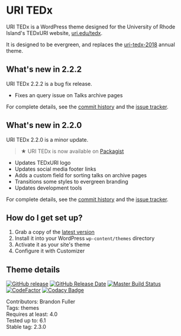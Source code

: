 # URI TEDx

URI TEDx is a WordPress theme designed for the University of Rhode Island's TEDxURI website, [uri.edu/tedx](https://www.uri.edu/tedx).

It is designed to be evergreen, and replaces the [uri-tedx-2018](https://github.com/uriweb/uri-tedx-2018) annual theme.

## What's new in 2.2.2

URI TEDx 2.2.2 is a bug fix release.

* Fixes an query issue on Talks archive pages

For complete details, see the [commit history](https://github.com/uriweb/uri-tedx/pull/27/commits) and the [issue tracker](https://github.com/uriweb/uri-tedx/issues).

## What's new in 2.2.0

URI TEDx 2.2.0 is a minor update.

> ★ URI TEDx is now available on [Packagist](https://packagist.org/packages/uriweb/uri-tedx)

* Updates TEDxURI logo
* Updates social media footer links
* Adds a custom field for sorting talks on archive pages
* Transitions some styles to evergreen branding
* Updates development tools

For complete details, see the [commit history](https://github.com/uriweb/uri-tedx/pull/23/commits) and the [issue tracker](https://github.com/uriweb/uri-tedx/issues).

## How do I get set up?

1. Grab a copy of the [latest version](https://github.com/uriweb/uri-tedx/releases/latest)
2. Install it into your WordPress `wp-content/themes` directory
3. Activate it as your site's theme
4. Configure it with Customizer

## Theme details

[![GitHub release](https://img.shields.io/github/release/uriweb/uri-tedx.svg)](https://github.com/uriweb/uri-tedx/releases/latest)
[![GitHub Release Date](https://img.shields.io/github/release-date/uriweb/uri-tedx.svg)](https://github.com/uriweb/uri-tedx/releases/latest)
[![Master Build Status](https://travis-ci.org/uriweb/uri-tedx.svg?branch=master "Master build status")](https://travis-ci.org/uriweb/uri-tedx)
[![CodeFactor](https://www.codefactor.io/repository/github/uriweb/uri-modern/badge/master)](https://www.codefactor.io/repository/github/uriweb/uri-tedx/overview/master)
[![Codacy Badge](https://img.shields.io/codacy/grade/88f277d0f16b4fa68ae52c2ec7ed3480.svg)](https://www.codacy.com/app/uriweb/uri-tedx?utm_source=github.com&amp;utm_medium=referral&amp;utm_content=uriweb/uri-tedx&amp;utm_campaign=Badge_Grade)

Contributors: Brandon Fuller  
Tags: themes  
Requires at least: 4.0  
Tested up to: 6.1  
Stable tag: 2.3.0  